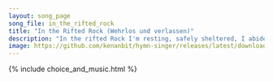 ```yaml
---
layout: song_page
song_file: in_the_rifted_rock
title: "In the Rifted Rock (Wehrlos und verlassen)"
description: "In the rifted Rock I'm resting, safely sheltered, I abide. There no foes nor storms assail me, while within the cleft I hide.    Now I'm resting, swee... christian 4part acapella 4verse musicbyother textbyother"
image: https://github.com/kenanbit/hymn-singer/releases/latest/download/in_the_rifted_rock-trad.png
---
```


{% include choice_and_music.html %}